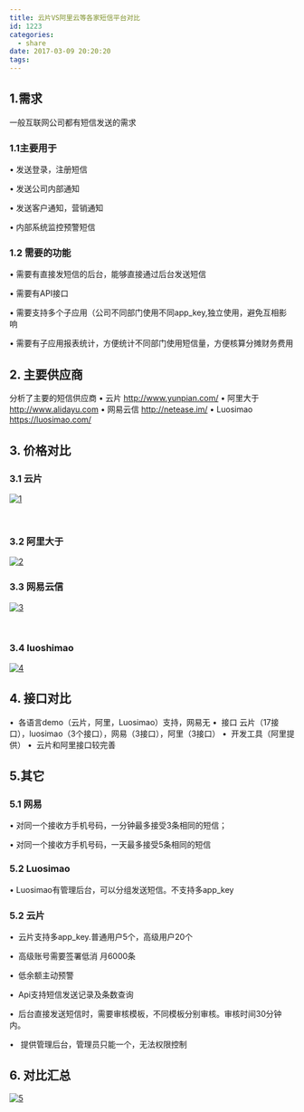 ```yaml
---
title: 云片VS阿里云等各家短信平台对比
id: 1223
categories:
  - share
date: 2017-03-09 20:20:20
tags:
---
```


## 1.需求

一般互联网公司都有短信发送的需求

### 1.1主要用于

• 发送登录，注册短信

• 发送公司内部通知

• 发送客户通知，营销通知

• 内部系统监控预警短信

### 1.2 需要的功能

• 需要有直接发短信的后台，能够直接通过后台发送短信

• 需要有API接口

• 需要支持多个子应用（公司不同部门使用不同app_key,独立使用，避免互相影响

• 需要有子应用报表统计，方便统计不同部门使用短信量，方便核算分摊财务费用

## 2\. 主要供应商

分析了主要的短信供应商
• 云片 http://www.yunpian.com/
• 阿里大于 http://www.alidayu.com
• 网易云信 http://netease.im/
• Luosimao https://luosimao.com/

## 3\. 价格对比

### 3.1 云片

[![1](/images/2017/03/1.png)](/images/2017/03/1.png)

&nbsp;

### 3.2 阿里大于

[![2](/images/2017/03/2.png)](/images/2017/03/2.png)

### 3.3 网易云信

[![3](/images/2017/03/3.png)](/images/2017/03/3.png)

&nbsp;

### 3.4 luoshimao

[![4](/images/2017/03/4.png)](/images/2017/03/4.png)

## 4\. 接口对比

•  各语言demo（云片，阿里，Luosimao）支持，网易无
•  接口 云片（17接口），luosimao（3个接口），网易（3接口），阿里（3接口）
•  开发工具（阿里提供）
•  云片和阿里接口较完善

## 5.其它

### 5.1 网易

• 对同一个接收方手机号码，一分钟最多接受3条相同的短信；

• 对同一个接收方手机号码，一天最多接受5条相同的短信

### 5.2 Luosimao

• Luosimao有管理后台，可以分组发送短信。不支持多app_key

### 5.2 云片

•  云片支持多app_key.普通用户5个，高级用户20个

•  高级账号需要签署低消 月6000条

•  低余额主动预警

•  Api支持短信发送记录及条数查询

•  后台直接发送短信时，需要审核模板，不同模板分别审核。审核时间30分钟内。

•   提供管理后台，管理员只能一个，无法权限控制

## 6\. 对比汇总

[![5](/images/2017/03/5.png)](/images/2017/03/5.png)